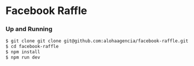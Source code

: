 # Facebook Raffle

### Up and Running

``` bash
$ git clone git clone git@github.com:alohaagencia/facebook-raffle.git
$ cd facebook-raffle
$ npm install
$ npm run dev
```
